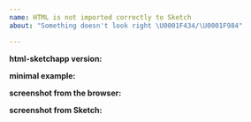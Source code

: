 ```yaml
---
name: HTML is not imported correctly to Sketch
about: "Something doesn't look right \U0001F434/\U0001F984"

---
```


<!-- Oh no, it's a bug! Help us help you, by providing following information: -->

**html-sketchapp version:** <!-- e.g. 4.0.1 - if you are not using the latest version (https://github.com/brainly/html-sketchapp/releases/latest) , please check if upgrading will fix your problem  -->

**minimal example:** <!-- jsbin/jsfiddle/codepen/gist with html/css code that's not correctly imported by html-sketcahpp -->

**screenshot from the browser:** <!-- paste the screenshot/gif from the browser of the element that doesn't get properly imported -->

**screenshot from Sketch:** <!-- paste the screenshot/gif from Sketch showing broken element -->

<!-- Thank you! This information will help us reproduce the issue and, hopefully, fix it. -->
